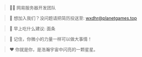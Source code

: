 > 🙋‍♀️ 网易服务器开发团队

> 🌈 想加入我们？没问题请把简历投送至: wxdhr@planetgames.top

> 🍿 早上吃什么建议: 面条

> 🧙 记住，你微小的力量一样可以做大事情！

> ❤️ 你就是你，是浩瀚宇宙中闪亮的一颗星星。

